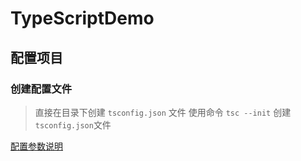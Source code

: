 # TypeScriptDemo

## 配置项目

### 创建配置文件
> 直接在目录下创建  `tsconfig.json` 文件
> 使用命令 `tsc --init` 创建 `tsconfig.json`文件

[配置参数说明](/src/config/index.md)